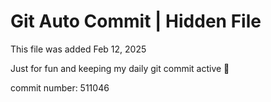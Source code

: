 # Git Auto Commit | Hidden File

This file was added Feb 12, 2025

Just for fun and keeping my daily git commit active 🤪

commit number: 511046

